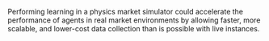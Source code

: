 Performing learning in a physics market simulator could
accelerate the performance of agents in real market environments by
allowing faster, more scalable, and lower-cost data collection
than is possible with live instances.
